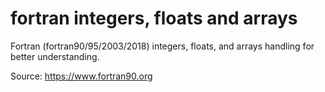 # fortran integers, floats and arrays
Fortran (fortran90/95/2003/2018) integers, floats, and arrays handling for better understanding.

Source: https://www.fortran90.org
